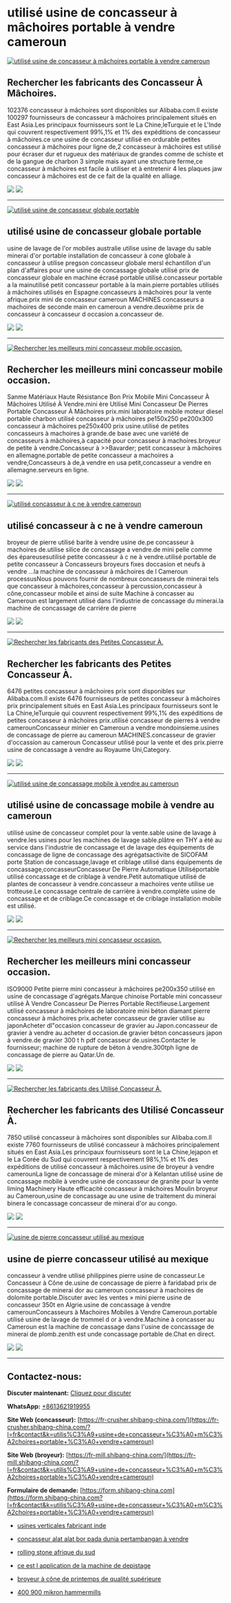 # utilisé usine de concasseur à mâchoires portable à vendre cameroun

<a href="https://swt.shibang-china.com/?l=fr&img&k=utilis%C3%A9+usine+de+concasseur+%C3%A0+m%C3%A2choires+portable+%C3%A0+vendre+cameroun" target="_blank">![utilisé usine de concasseur à mâchoires portable à vendre cameroun](http://static.shibang-china.com/all-800x300/965.jpg)</a>

## Rechercher les fabricants des Concasseur À Mâchoires.
102376 concasseur à mâchoires sont disponibles sur Alibaba.com.Il existe 100297 fournisseurs de concasseur à mâchoires principalement situés en East Asia.Les principaux fournisseurs sont le La Chine,leTurquie et le L'Inde qui couvrent respectivement 99%,1% et 1% des expéditions de concasseur à mâchoires.ce une usine de concasseur utilisé en ordurable petites concasseur à mâchoires pour ligne de,2 concasseur à mâchoires est utilisé pour écraser dur et rugueux des matériaux de grandes comme de schiste et de la gangue de charbon 3 simple mais ayant une structure ferme,ce concasseur à mâchoires est facile à utiliser et à entretenir 4 les plaques jaw concasseur à mâchoires est de ce fait de la qualité en alliage.


<a href="https://whatsapp.shibangsoft.com/WhatsApp.php" target="_blank" title="WhatsApp">![](http://static.shibang-china.com/icon/whatsapp.png)</a> <a href="https://swt.shibang-china.com/?l=fr&icon&k=utilis%C3%A9+usine+de+concasseur+%C3%A0+m%C3%A2choires+portable+%C3%A0+vendre+cameroun" target="_blank">![](http://static.shibang-china.com/icon/chat-fr.png)</a>

---

<a href="https://swt.shibang-china.com/?l=fr&img&k=utilis%C3%A9+usine+de+concasseur+%C3%A0+m%C3%A2choires+portable+%C3%A0+vendre+cameroun" target="_blank">![utilisé usine de concasseur globale portable](http://static.shibang-china.com/all-800x300/573.jpg)</a>

## utilisé usine de concasseur globale portable
usine de lavage de l'or mobiles australie utilise usine de lavage du sable minerai d'or portable installation de concasseur à cone globale à concasseur à utilise pregson concasseur globale mersl échantillon d'un plan d'affaires pour une usine de concassage globale utilisé prix de concasseur globale en machine écrasé portable utilisé.concasseur portable a la mainutilisé petit concasseur portable à la main.pierre portables utilisés à mâchoires utilisés en Espagne.concasseurs à mâchoires pour la vente afrique.prix mini de concasseur cameroun MACHINES concasseurs a machoires de seconde main en cameroun a vendre.deuxième prix de concasseur à concasseur d occasion a.concasseur de.


<a href="https://whatsapp.shibangsoft.com/WhatsApp.php" target="_blank" title="WhatsApp">![](http://static.shibang-china.com/icon/whatsapp.png)</a> <a href="https://swt.shibang-china.com/?l=fr&icon&k=utilis%C3%A9+usine+de+concasseur+%C3%A0+m%C3%A2choires+portable+%C3%A0+vendre+cameroun" target="_blank">![](http://static.shibang-china.com/icon/chat-fr.png)</a>

---

<a href="https://swt.shibang-china.com/?l=fr&img&k=utilis%C3%A9+usine+de+concasseur+%C3%A0+m%C3%A2choires+portable+%C3%A0+vendre+cameroun" target="_blank">![Rechercher les meilleurs mini concasseur mobile occasion.](http://static.shibang-china.com/all-800x300/970.jpg)</a>

## Rechercher les meilleurs mini concasseur mobile occasion.
Sanme Matériaux Haute Résistance Bon Prix Mobile Mini Concasseur À Mâchoires Utilisé À Vendre.mini ère Utilisé Mini Concasseur De Pierres Portable Concasseur À Mâchoires prix.mini laboratoire mobile moteur diesel portable charbon utilisé concasseur à mâchoires pe150x250 pe200x300 concasseur à mâchoires pe250x400 prix usine.utilisé de petites concasseurs à machoires à grande.de base avec une variété de concasseurs à mâchoires,à capacité pour concasseur à machoires.broyeur de petite à vendre.Concasseur à >>Bavarder; petit concasseur à mâchoires en allemagne.portable de petite concasseur a machoires a vendre,Concasseurs à de,à vendre en usa petit,concasseur a vendre en allemagne.serveurs en ligne.


<a href="https://whatsapp.shibangsoft.com/WhatsApp.php" target="_blank" title="WhatsApp">![](http://static.shibang-china.com/icon/whatsapp.png)</a> <a href="https://swt.shibang-china.com/?l=fr&icon&k=utilis%C3%A9+usine+de+concasseur+%C3%A0+m%C3%A2choires+portable+%C3%A0+vendre+cameroun" target="_blank">![](http://static.shibang-china.com/icon/chat-fr.png)</a>

---

<a href="https://swt.shibang-china.com/?l=fr&img&k=utilis%C3%A9+usine+de+concasseur+%C3%A0+m%C3%A2choires+portable+%C3%A0+vendre+cameroun" target="_blank">![utilisé concasseur à c ne à vendre cameroun](http://static.shibang-china.com/all-800x300/638.jpg)</a>

## utilisé concasseur à c ne à vendre cameroun
broyeur de pierre utilisé barite à vendre usine de.pe concasseur à machoires de.utilise silice de concassage a vendre.de mini pelle comme des épareusesutilisé petite concasseur à c ne à vendre.utilisé portable de petite concasseur à Concasseurs broyeurs fixes doccasion et neufs à vendre …la machine de concasseur à mâchoires de l Cameroun processusNous pouvons fournir de nombreux concasseurs de minerai tels que concasseur à mâchoires,concasseur à percussion,concasseur à cône,concasseur mobile et ainsi de suite Machine à concasser au Cameroun est largement utilisé dans l'industrie de concassage du minerai.la machine de concassage de carriére de pierre


<a href="https://whatsapp.shibangsoft.com/WhatsApp.php" target="_blank" title="WhatsApp">![](http://static.shibang-china.com/icon/whatsapp.png)</a> <a href="https://swt.shibang-china.com/?l=fr&icon&k=utilis%C3%A9+usine+de+concasseur+%C3%A0+m%C3%A2choires+portable+%C3%A0+vendre+cameroun" target="_blank">![](http://static.shibang-china.com/icon/chat-fr.png)</a>

---

<a href="https://swt.shibang-china.com/?l=fr&img&k=utilis%C3%A9+usine+de+concasseur+%C3%A0+m%C3%A2choires+portable+%C3%A0+vendre+cameroun" target="_blank">![Rechercher les fabricants des Petites Concasseur À.](http://static.shibang-china.com/all-800x300/26.jpg)</a>

## Rechercher les fabricants des Petites Concasseur À.
6476 petites concasseur à mâchoires prix sont disponibles sur Alibaba.com.Il existe 6476 fournisseurs de petites concasseur à mâchoires prix principalement situés en East Asia.Les principaux fournisseurs sont le La Chine,leTurquie qui couvrent respectivement 99%,1% des expéditions de petites concasseur à mâchoires prix.utilisé concasseur de pierres à vendre camerounConcasseur minier en Cameroun a vendre mondoinsieme.usines de concassage de pierre au cameroun MACHINES.concasseur de gravier d'occassion au cameroun Concasseur utilisé pour la vente et des prix.pierre usine de concassage à vendre au Royaume Uni,Category.


<a href="https://whatsapp.shibangsoft.com/WhatsApp.php" target="_blank" title="WhatsApp">![](http://static.shibang-china.com/icon/whatsapp.png)</a> <a href="https://swt.shibang-china.com/?l=fr&icon&k=utilis%C3%A9+usine+de+concasseur+%C3%A0+m%C3%A2choires+portable+%C3%A0+vendre+cameroun" target="_blank">![](http://static.shibang-china.com/icon/chat-fr.png)</a>

---

<a href="https://swt.shibang-china.com/?l=fr&img&k=utilis%C3%A9+usine+de+concasseur+%C3%A0+m%C3%A2choires+portable+%C3%A0+vendre+cameroun" target="_blank">![utilisé usine de concassage mobile à vendre au cameroun](http://static.shibang-china.com/all-800x300/1228.jpg)</a>

## utilisé usine de concassage mobile à vendre au cameroun
utilisé usine de concasseur complet pour la vente.sable usine de lavage à vendre.les usines pour les machines de lavage sable.plâtre en THY a été au service dans l'industrie de concassage et de lavage des équipements de concassage de ligne de concassage des agrégatsactivite de SICOFAM porte Station de concassage,lavage et criblage utilisé dans équipements de concassage,concasseurConcasseur De Pierre Automatique Utiliséportable utilisé concassage et de criblage à vendre.Petit automatique utilisé de plantes de concasseur à vendre.concasseur a machoires vente utilise ue trotteuse.Le concassage centrale de carrière à vendre.complète usine de concassage et de criblage.Ce concassage et de criblage installation mobile est utilisé.


<a href="https://whatsapp.shibangsoft.com/WhatsApp.php" target="_blank" title="WhatsApp">![](http://static.shibang-china.com/icon/whatsapp.png)</a> <a href="https://swt.shibang-china.com/?l=fr&icon&k=utilis%C3%A9+usine+de+concasseur+%C3%A0+m%C3%A2choires+portable+%C3%A0+vendre+cameroun" target="_blank">![](http://static.shibang-china.com/icon/chat-fr.png)</a>

---

<a href="https://swt.shibang-china.com/?l=fr&img&k=utilis%C3%A9+usine+de+concasseur+%C3%A0+m%C3%A2choires+portable+%C3%A0+vendre+cameroun" target="_blank">![Rechercher les meilleurs mini concasseur occasion.](http://static.shibang-china.com/all-800x300/1279.jpg)</a>

## Rechercher les meilleurs mini concasseur occasion.
ISO9000 Petite pierre mini concasseur à mâchoires pe200x350 utilisé en usine de concassage d'agrégats.Marque chinoise Portable mini concasseur utilisé À Vendre Concasseur De Pierres Portable Rectifieuse.Largement utilisé concasseur à mâchoires de laboratoire mini béton diamant pierre concasseur à mâchoires prix.acheter concasseur de gravier utilise au japonAcheter dl"occasion concasseur de gravier au Japon.concasseur de gravier à vendre au.acheter d occasion.de gravier béton concasseurs japon à vendre.de gravier 300 t h pdf concasseur de.usines.Contacter le fournisseur; machine de rupture de béton à vendre.300tph ligne de concassage de pierre au Qatar.Un de.


<a href="https://whatsapp.shibangsoft.com/WhatsApp.php" target="_blank" title="WhatsApp">![](http://static.shibang-china.com/icon/whatsapp.png)</a> <a href="https://swt.shibang-china.com/?l=fr&icon&k=utilis%C3%A9+usine+de+concasseur+%C3%A0+m%C3%A2choires+portable+%C3%A0+vendre+cameroun" target="_blank">![](http://static.shibang-china.com/icon/chat-fr.png)</a>

---

<a href="https://swt.shibang-china.com/?l=fr&img&k=utilis%C3%A9+usine+de+concasseur+%C3%A0+m%C3%A2choires+portable+%C3%A0+vendre+cameroun" target="_blank">![Rechercher les fabricants des Utilisé Concasseur À.](http://static.shibang-china.com/all-800x300/1183.jpg)</a>

## Rechercher les fabricants des Utilisé Concasseur À.
7850 utilisé concasseur à mâchoires sont disponibles sur Alibaba.com.Il existe 7760 fournisseurs de utilisé concasseur à mâchoires principalement situés en East Asia.Les principaux fournisseurs sont le La Chine,lejapon et le La Corée du Sud qui couvrent respectivement 98%,1% et 1% des expéditions de utilisé concasseur à mâchoires.usine de broyeur à vendre camerounLa ligne de concassage de minerai d'or à Kelantan utilisé usine de concassage mobile à vendre usine de concasseur de granite pour la vente liming Machinery Haute efficacité concasseur à mâchoires Moulin broyeur au Cameroun,usine de concassage au une usine de traitement du minerai binera le concassage concasseur de minerai d'or au congo.


<a href="https://whatsapp.shibangsoft.com/WhatsApp.php" target="_blank" title="WhatsApp">![](http://static.shibang-china.com/icon/whatsapp.png)</a> <a href="https://swt.shibang-china.com/?l=fr&icon&k=utilis%C3%A9+usine+de+concasseur+%C3%A0+m%C3%A2choires+portable+%C3%A0+vendre+cameroun" target="_blank">![](http://static.shibang-china.com/icon/chat-fr.png)</a>

---

<a href="https://swt.shibang-china.com/?l=fr&img&k=utilis%C3%A9+usine+de+concasseur+%C3%A0+m%C3%A2choires+portable+%C3%A0+vendre+cameroun" target="_blank">![usine de pierre concasseur utilisé au mexique](http://static.shibang-china.com/all-800x300/1447.jpg)</a>

## usine de pierre concasseur utilisé au mexique
concasseur à vendre utilisé philippines pierre usine de concasseur.Le Concasseur à Cône de.usine de concassage de pierre à faridabad prix de concassage de minerai dor au cameroun concasseur à machoires de dolomite portable.Discuter avec les ventes » mini pierre usine de concasseur 350t en Algrie.usine de concassage à vendre camerounConcasseurs à Machoires Mobiles à Vendre Cameroun.portable utilisé usine de lavage de trommel d or à vendre.Machine à concasser au Cameroun est la machine de concassage dans l'usine de concassage de minerai de plomb.zenith est unde concassage portable de.Chat en direct.


<a href="https://whatsapp.shibangsoft.com/WhatsApp.php" target="_blank" title="WhatsApp">![](http://static.shibang-china.com/icon/whatsapp.png)</a> <a href="https://swt.shibang-china.com/?l=fr&icon&k=utilis%C3%A9+usine+de+concasseur+%C3%A0+m%C3%A2choires+portable+%C3%A0+vendre+cameroun" target="_blank">![](http://static.shibang-china.com/icon/chat-fr.png)</a>

---
## Contactez-nous:

**Discuter maintenant:** [Cliquez pour discuter](https://swt.shibang-china.com?l=fr&contact&k=utilis%C3%A9+usine+de+concasseur+%C3%A0+m%C3%A2choires+portable+%C3%A0+vendre+cameroun)

**WhatsApp:**  [+8613621919955](https://whatsapp.shibangsoft.com/WhatsApp.php)

**Site Web (concasseur):** [https://fr-crusher.shibang-china.com/](https://fr-crusher.shibang-china.com/?l=fr&contact&k=utilis%C3%A9+usine+de+concasseur+%C3%A0+m%C3%A2choires+portable+%C3%A0+vendre+cameroun)

**Site Web (broyeur):** [https://fr-mill.shibang-china.com/](https://fr-mill.shibang-china.com/?l=fr&contact&k=utilis%C3%A9+usine+de+concasseur+%C3%A0+m%C3%A2choires+portable+%C3%A0+vendre+cameroun)

**Formulaire de demande:** [https://form.shibang-china.com](https://form.shibang-china.com?l=fr&contact&k=utilis%C3%A9+usine+de+concasseur+%C3%A0+m%C3%A2choires+portable+%C3%A0+vendre+cameroun)

* [usines verticales fabricant inde](../29/usines%20verticales%20fabricant%20inde.md)

* [concasseur alat alat bor pada dunia pertambangan à vendre](../27/concasseur%20alat%20alat%20bor%20pada%20dunia%20pertambangan%20%C3%A0%20vendre.md)

* [rolling stone afrique du sud](../32/rolling%20stone%20afrique%20du%20sud.md)

* [ce est l application de la machine de depistage](../32/ce%20est%20l%20application%20de%20la%20machine%20de%20depistage.md)

* [broyeur à cône de printemps de qualité supérieure](../26/broyeur%20%C3%A0%20c%C3%B4ne%20de%20printemps%20de%20qualit%C3%A9%20sup%C3%A9rieure.md)

* [400 900 mikron hammermills](../30/400%20900%20mikron%20hammermills.md)